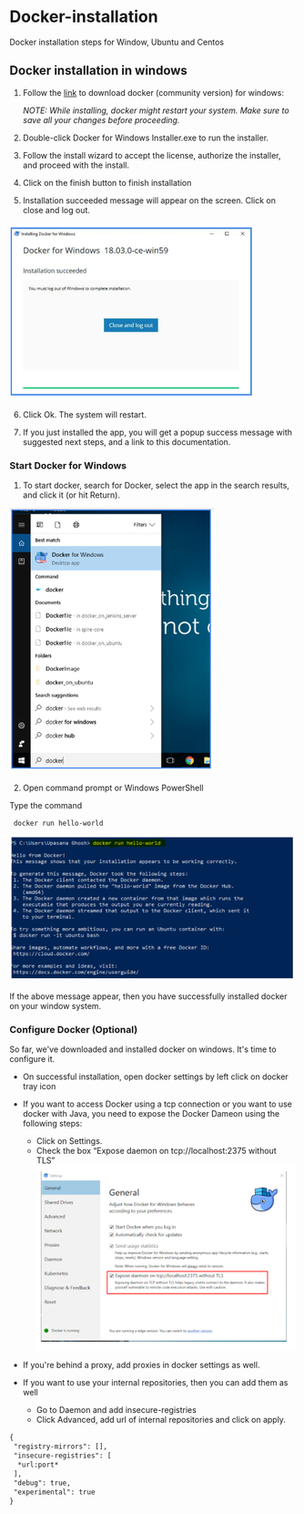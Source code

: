 # Docker-installation
Docker installation steps for Window, Ubuntu and Centos

## Docker installation in windows
1) Follow the [link](https://hub.docker.com/editions/community/docker-ce-desktop-windows) to download docker (community version) for windows:

    *NOTE: While installing, docker might restart your system. Make sure to save all your changes before proceeding.*

2) Double-click Docker for Windows Installer.exe to run the installer. 

3) Follow the install wizard to accept the license, authorize the installer, and proceed with the install. 

4) Click on the finish button to finish installation

5) Installation succeeded message will appear on the screen. Click on close and log out.

![Installation succeeded message](https://github.com/Upa005/Docker-installation/blob/master/Installation%20Succeeded%20message.png)

6) Click Ok. The system will restart. 

7) If you just installed the app, you will get a popup success message with suggested next steps, and a link to this documentation. 


### Start Docker for Windows
1) To start docker, search for Docker, select the app in the search results, and click it (or hit Return). 

![Open Docker](https://github.com/Upa005/Docker-installation/blob/master/Open%20docker.png)

2) Open command prompt or Windows PowerShell 

Type the command
```
 docker run hello-world
 ```
 
 ![Docker Run Hello-world](https://github.com/Upa005/Docker-installation/blob/master/docker_run_hello_world.png)

If the above message appear, then you have successfully installed docker on your window system.

### Configure Docker (Optional)
So far, we've downloaded and installed docker on windows. 
It's time to configure it.

* On successful installation, open docker settings by left click on docker tray icon 

* If you want to access Docker using a tcp connection or you want to use docker with Java, you need to expose the Docker Dameon using the following steps:
    - Click on Settings.
    - Check the box “Expose daemon on tcp://localhost:2375 without TLS” 
    ![expose the Docker Dameon](https://github.com/Upa005/Docker-installation/blob/master/Expose_docker_demon.png)

* If you're behind a proxy, add proxies in docker settings as well.

* If you want to use your internal repositories, then you can add them as well
    - Go to Daemon and add insecure-registries 
    - Click Advanced, add url of internal repositories and click on apply. 
    
```
{
 "registry-mirrors": [],
 "insecure-registries": [
  *url:port*
 ],
 "debug": true,
 "experimental": true
}

```


